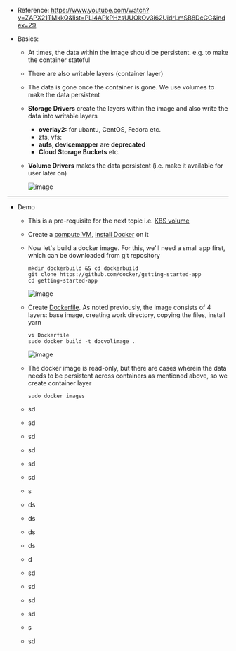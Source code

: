 - Reference: https://www.youtube.com/watch?v=ZAPX21TMkkQ&list=PLl4APkPHzsUUOkOv3i62UidrLmSB8DcGC&index=29

- Basics:
  - At times, the data within the image should be persistent. e.g. to make the container stateful
  - There are also writable layers (container layer)
  - The data is gone once the container is gone. We use volumes to make the data persistent
  - **Storage Drivers** create the layers within the image and also write the data into writable layers
    - **overlay2:** for ubantu, CentOS, Fedora etc.
    - zfs, vfs:
    - **aufs, devicemapper** are **deprecated**
    - **Cloud Storage Buckets** etc.
  - **Volume Drivers** makes the data persistent (i.e. make it available for user later on)

    ![image](https://github.com/user-attachments/assets/00e2442e-ca29-45fa-a9c9-ed0b4e52bfdb)

---------------------------------------------------
- Demo
  - This is a pre-requisite for the next topic i.e. [K8S volume](https://github.com/Ajit1279/GCP_Learning/blob/main/Docker_K8S/K8S/concepts/241021_K8S_Volume.md)

  - Create a [compute VM](https://github.com/Ajit1279/GCP_Learning/blob/main/Compute_VMs/createdockervm.sh), [install Docker](https://docs.docker.com/engine/install/debian/) on it

  - Now let's build a docker image. For this, we'll need a small app first, which can be downloaded from git repository

        mkdir dockerbuild && cd dockerbuild
        git clone https://github.com/docker/getting-started-app
        cd getting-started-app

      ![image](https://github.com/user-attachments/assets/1ec387f1-61e4-4f88-a836-a73710aa997a)


  - Create [Dockerfile](https://github.com/Ajit1279/GCP_Learning/blob/main/Docker_K8S/K8S/concepts/Dockerfile). As noted previously, the image consists of 4 layers: base image, creating work directory, copying the files, install yarn

        vi Dockerfile
        sudo docker build -t docvolimage .

      ![image](https://github.com/user-attachments/assets/95014402-4adc-4ba1-ae65-ce5c9f46a014)

        
  - The docker image is read-only, but there are cases wherein the data needs to be persistent across containers as mentioned above, so we create container layer

        sudo docker images

  - sd
  - sd
  - sd
  - sd
  - sd
  - sd
  - s
  - ds
  - ds
  - ds
  - ds
  - d
  - sd
  - sd
  - sd
  - sd
  - s
  - sd  
 
